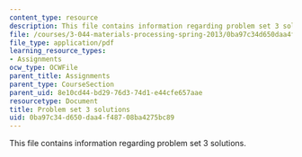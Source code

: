 ```yaml
---
content_type: resource
description: This file contains information regarding problem set 3 solutions.
file: /courses/3-044-materials-processing-spring-2013/0ba97c34d650daa4f48708ba4275bc89_MIT3_044S13_pset3solns.pdf
file_type: application/pdf
learning_resource_types:
- Assignments
ocw_type: OCWFile
parent_title: Assignments
parent_type: CourseSection
parent_uid: 8e10cd44-bd29-76d3-74d1-e44cfe657aae
resourcetype: Document
title: Problem set 3 solutions
uid: 0ba97c34-d650-daa4-f487-08ba4275bc89
---
```

This file contains information regarding problem set 3 solutions.

